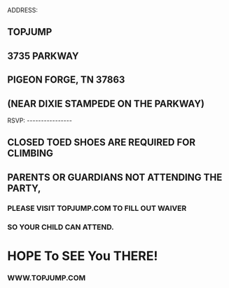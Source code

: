 ADDRESS:

## TOPJUMP

## 3735 PARKWAY

## PIGEON FORGE, TN 37863

## (NEAR DIXIE STAMPEDE ON THE PARKWAY)

RSVP: ----------------

## CLOSED TOED SHOES ARE REQUIRED FOR CLIMBING

## PARENTS OR GUARDIANS NOT ATTENDING THE PARTY,

### PLEASE VISIT TOPJUMP.COM TO FILL OUT WAIVER

### SO YOUR CHILD CAN ATTEND.

# HOPE To SEE You THERE!

### WWW.TOPJUMP.COM

